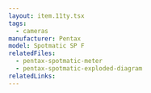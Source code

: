 ```yaml
---
layout: item.11ty.tsx
tags:
  - cameras
manufacturer: Pentax
model: Spotmatic SP F
relatedFiles:
  - pentax-spotmatic-meter
  - pentax-spotmatic-exploded-diagram
relatedLinks:
---
```

